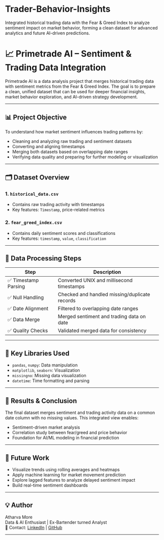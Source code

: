 # Trader-Behavior-Insights
Integrated historical trading data with the Fear &amp; Greed Index to analyze sentiment impact on market behavior, forming a clean dataset for advanced analytics and future AI-driven predictions.



# 📈 Primetrade AI – Sentiment & Trading Data Integration

Primetrade AI is a data analysis project that merges historical trading data with sentiment metrics from the Fear & Greed Index. The goal is to prepare a clean, unified dataset that can be used for deeper financial insights, market behavior exploration, and AI-driven strategy development.

---

## 📊 Project Objective

To understand how market sentiment influences trading patterns by:
- Cleaning and analyzing raw trading and sentiment datasets
- Converting and aligning timestamps
- Merging both datasets based on overlapping date ranges
- Verifying data quality and preparing for further modeling or visualization

---

## 🗂️ Dataset Overview

### 1. `historical_data.csv`
- Contains raw trading activity with timestamps
- Key features: `Timestamp`, price-related metrics

### 2. `fear_greed_index.csv`
- Contains daily sentiment scores and classifications
- Key features: `timestamp`, `value`, `classification`

---

## 🧼 Data Processing Steps

| Step                 | Description                                     |
| --------------------|-------------------------------------------------|
| ✅ Timestamp Parsing | Converted UNIX and millisecond timestamps       |
| ✅ Null Handling     | Checked and handled missing/duplicate records   |
| ✅ Date Alignment    | Filtered to overlapping date ranges             |
| ✅ Data Merge        | Merged sentiment and trading data on date       |
| ✅ Quality Checks    | Validated merged data for consistency           |

---

## 📌 Key Libraries Used
- `pandas`, `numpy`: Data manipulation
- `matplotlib`, `seaborn`: Visualization
- `missingno`: Missing data visualization
- `datetime`: Time formatting and parsing

---

## 📎 Results & Conclusion

The final dataset merges sentiment and trading activity data on a common date column with no missing values. This integrated view enables:
- Sentiment-driven market analysis
- Correlation study between fear/greed and price behavior
- Foundation for AI/ML modeling in financial prediction

---

## 🚀 Future Work

- Visualize trends using rolling averages and heatmaps
- Apply machine learning for market movement prediction
- Explore lagged features to analyze delayed sentiment impact
- Build real-time sentiment dashboards

---

## 💡 Author
Atharva More  
Data & AI Enthusiast | Ex-Bartender turned Analyst  
📧 Contact: [LinkedIn](www.linkedin.com/in/atharva-more-50717b140) | [GitHub](https://github.com/Atharvmore6666)

---






